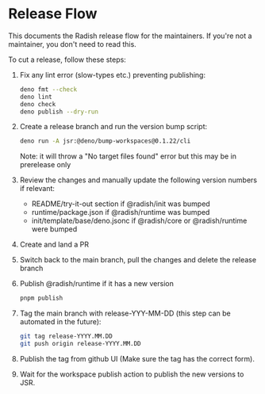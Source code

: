 # Release Flow

This documents the Radish release flow for the maintainers. If you're not a
maintainer, you don't need to read this.

To cut a release, follow these steps:

1. Fix any lint error (slow-types etc.) preventing publishing:
   ```sh
   deno fmt --check
   deno lint
   deno check
   deno publish --dry-run
   ```

1. Create a release branch and run the version bump script:
   ```sh
   deno run -A jsr:@deno/bump-workspaces@0.1.22/cli
   ```
   Note: it will throw a "No target files found" error but this may be in
   prerelease only

1. Review the changes and manually update the following version numbers if
   relevant:
   - README/try-it-out section if @radish/init was bumped
   - runtime/package.json if @radish/runtime was bumped
   - init/template/base/deno.jsonc if @radish/core or @radish/runtime were bumped

1. Create and land a PR

1. Switch back to the main branch, pull the changes and delete the release
   branch

1. Publish @radish/runtime if it has a new version
   ```sh
   pnpm publish
   ```

1. Tag the main branch with release-YYY-MM-DD (this step can be automated in the
   future):

   ```sh
   git tag release-YYYY.MM.DD
   git push origin release-YYYY.MM.DD
   ```

1. Publish the tag from github UI (Make sure the tag has the correct form).

1. Wait for the workspace publish action to publish the new versions to JSR.
